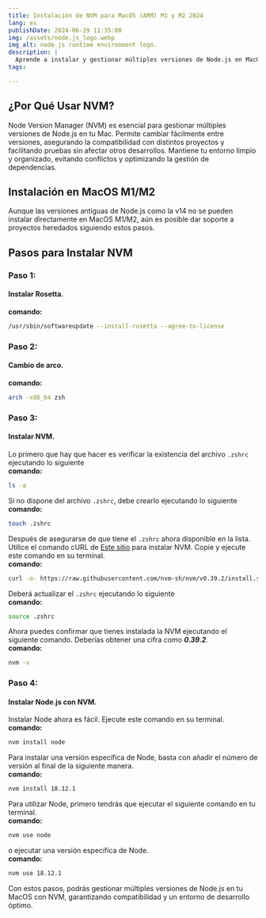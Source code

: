 ```yaml
---
title: Instalación de NVM para MacOS (ARM) M1 y M2 2024
lang: es
publishDate: 2024-06-29 11:35:00
img: /assets/node.js_logo.webp
img_alt: node.js runtime environment logo.
description: |
  Aprende a instalar y gestionar múltiples versiones de Node.js en MacOS (ARM) M1 y M2 con NVM en 2024. Esta guía detallada te muestra cómo utilizar NVM para mantener tu entorno de desarrollo limpio, organizado y compatible con proyectos antiguos y nuevos. Sigue nuestros pasos para optimizar tu instalación de Node.js, mejorando la eficiencia y evitando conflictos de versiones en tu sistema. Ideal para desarrolladores que buscan una solución robusta y flexible para trabajar en diferentes proyectos.
tags:

---
```


## ¿Por Qué Usar NVM?
Node Version Manager (NVM) es esencial para gestionar múltiples versiones de Node.js en tu Mac. Permite cambiar fácilmente entre versiones, asegurando la compatibilidad con distintos proyectos y facilitando pruebas sin afectar otros desarrollos. Mantiene tu entorno limpio y organizado, evitando conflictos y optimizando la gestión de dependencias.

## Instalación en MacOS M1/M2
Aunque las versiones antiguas de Node.js como la v14 no se pueden instalar directamente en MacOS M1/M2, aún es posible dar soporte a proyectos heredados siguiendo estos pasos.

## Pasos para Instalar NVM

### Paso 1:
#### Instalar Rosetta.
**comando:**
```bash
/usr/sbin/softwareupdate --install-rosetta --agree-to-license
```

### Paso 2:
#### Cambio de arco.
**comando:**
```bash
arch -x86_64 zsh
```

### Paso 3:
#### Instalar NVM.

Lo primero que hay que hacer es verificar la existencia del archivo `.zshrc` ejecutando lo siguiente<br>
**comando:**

```bash
ls -a
```
Si no dispone del archivo `.zshrc`, debe crearlo ejecutando lo siguiente<br>
**comando:**

```bash
touch .zshrc
```
Después de asegurarse de que tiene el `.zshrc` ahora disponible en la lista. Utilice el comando cURL de <a href="https://github.com/nvm-sh/nvm#install--update-script">Este sitio</a> para instalar NVM. Copie y ejecute este comando en su terminal.<br>
**comando:**

```bash
curl -o- https://raw.githubusercontent.com/nvm-sh/nvm/v0.39.2/install.sh | bash
```

Deberá actualizar el `.zshrc` ejecutando lo siguiente<br>
**comando:**

```bash
source .zshrc
```

Ahora puedes confirmar que tienes instalada la NVM ejecutando el siguiente comando. Deberías obtener una cifra como ***0.39.2***.<br>
**comando:**
```bash
nvm -v
```

### Paso 4:
#### Instalar Node.js con NVM.

Instalar Node ahora es fácil. Ejecute este comando en su terminal.<br>
**comando:**
```bash
nvm install node
```

Para instalar una versión específica de Node, basta con añadir el número de versión al final de la siguiente manera.<br>
**comando:**
```bash
nvm install 18.12.1
```

Para utilizar Node, primero tendrás que ejecutar el siguiente comando en tu terminal.<br>
**comando:**
```bash
nvm use node
```

o ejecutar una versión específica de Node.<br>
**comando:**
```bash
nvm use 18.12.1
```
Con estos pasos, podrás gestionar múltiples versiones de Node.js en tu MacOS con NVM, garantizando compatibilidad y un entorno de desarrollo óptimo.
